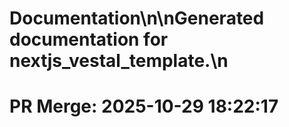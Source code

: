 # Documentation\n\nGenerated documentation for nextjs_vestal_template.\n

# PR Merge: 2025-10-29 18:22:17
